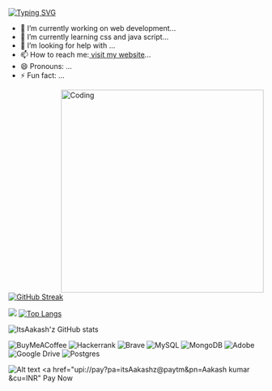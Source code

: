 <a href="https://git.io/typing-svg"><img src="https://readme-typing-svg.herokuapp.com?font=Fira+Code&pause=1000&center=true&width=435&lines=Welcome+to+my+account..+" alt="Typing SVG" /></a>
- 🔭 I’m currently working on web development...
- 🌱 I’m currently learning css and java script...
- 🤔 I’m looking for help with ...
- 📫 How to reach me:<a href="https://itsaakashz.github.io/"> visit my website</a>...
- 😄 Pronouns: ...
- ⚡ Fun fact: ...

<img align="right" alt="Coding" width="400" src="https://res.cloudinary.com/practicaldev/image/fetch/s--sNXjzc6P--/c_limit%2Cf_auto%2Cfl_progressive%2Cq_66%2Cw_880/https://media1.tenor.com/images/0c34272909ee2a4db5606a014082312b/tenor.gif%3Fitemid%3D15828752">

[![GitHub Streak](https://github-readme-streak-stats.herokuapp.com?user=ItsAakashz&theme=chartreuse-dark&hide_border=true)](https://git.io/streak-stats)

![](https://komarev.com/ghpvc/?username=your-github-itsaakashz)
[![Top Langs](https://github-readme-stats.vercel.app/api/top-langs/?username=itsaakashz&layout=compact&theme=vision-friendly-dark)](https://github.com/itsaakashz/github-readme-stats)

![ItsAakash'z GitHub stats](https://github-readme-stats.vercel.app/api?username=itsAakashz&show_icons=true&theme=radical)

<!--markdown-->
![BuyMeACoffee](https://img.shields.io/badge/Buy%20Me%20a%20Coffee-ffdd00?style=for-the-badge&logo=buy-me-a-coffee&logoColor=black)
![Hackerrank](https://img.shields.io/badge/-Hackerrank-2EC866?style=for-the-badge&logo=HackerRank&logoColor=white)
![Brave](https://img.shields.io/badge/Brave-FB542B?style=for-the-badge&logo=Brave&logoColor=white)
![MySQL](https://img.shields.io/badge/mysql-%2300f.svg?style=for-the-badge&logo=mysql&logoColor=white)
![MongoDB](https://img.shields.io/badge/MongoDB-%234ea94b.svg?style=for-the-badge&logo=mongodb&logoColor=white)
![Adobe](https://img.shields.io/badge/adobe-%23FF0000.svg?style=for-the-badge&logo=adobe&logoColor=white)
![Google Drive](https://img.shields.io/badge/Google%20Drive-4285F4?style=for-the-badge&logo=googledrive&logoColor=white)
![Postgres](https://img.shields.io/badge/postgres-%23316192.svg?style=for-the-badge&logo=postgresql&logoColor=white)




<!--spotify-->
![Alt text](https://spotify-recently-played-readme.vercel.app/api?user=31ctmspmtvwuha23yrnaxsxtizfq)
<a href="upi://pay?pa=itsAakashz@paytm&amp;pn=Aakash kumar &amp;cu=INR" Pay Now</a>
